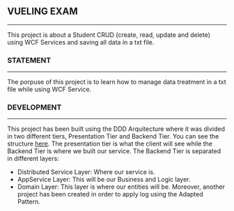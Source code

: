 ## VUELING EXAM
------------------------------------------------------------------------
This project is about a Student CRUD (create, read, update and delete) using WCF Services and saving all data in a txt file.

### STATEMENT
-----------------------------------
The porpuse of this project is to learn how to manage data treatment in a txt file while using WCF Service. 

### DEVELOPMENT
-----------------------------------
This project has been built using the DDD Arquitecture where it was divided in two different tiers, Presentation Tier and Backend Tier. You can see the structure [here](https://github.com/SergioRebo/Restaurant/blob/master/Assets/VuelingExam.png). 
The presentation tier is what the client will see while the Backend Tier is where we built our service. 
The Backend Tier is separated in different layers:
- Distributed Service Layer: Where our service is.
- AppService Layer: This will be our Business and Logic layer.
- Domain Layer: This layer is where our entities will be. Moreover, another project has been created in order to apply log using the Adapted Pattern.
